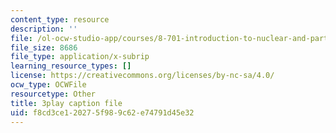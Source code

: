 ```yaml
---
content_type: resource
description: ''
file: /ol-ocw-studio-app/courses/8-701-introduction-to-nuclear-and-particle-physics-fall-2020/f8cd3ce120275f989c62e74791d45e32_MlBL7hSUeWE.vtt
file_size: 8686
file_type: application/x-subrip
learning_resource_types: []
license: https://creativecommons.org/licenses/by-nc-sa/4.0/
ocw_type: OCWFile
resourcetype: Other
title: 3play caption file
uid: f8cd3ce1-2027-5f98-9c62-e74791d45e32
---
```

